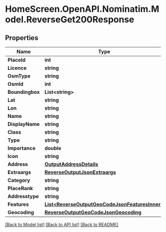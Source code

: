 # HomeScreen.OpenAPI.Nominatim.Model.ReverseGet200Response

## Properties

Name | Type | Description | Notes
------------ | ------------- | ------------- | -------------
**PlaceId** | **int** |  | [optional] 
**Licence** | **string** |  | [optional] 
**OsmType** | **string** |  | [optional] 
**OsmId** | **int** |  | [optional] 
**Boundingbox** | **List&lt;string&gt;** |  | [optional] 
**Lat** | **string** |  | [optional] 
**Lon** | **string** |  | [optional] 
**Name** | **string** |  | [optional] 
**DisplayName** | **string** |  | [optional] 
**Class** | **string** |  | [optional] 
**Type** | **string** |  | [optional] 
**Importance** | **double** |  | [optional] 
**Icon** | **string** |  | [optional] 
**Address** | [**OutputAddressDetails**](OutputAddressDetails.md) |  | [optional] 
**Extraargs** | [**ReverseOutputJsonExtraargs**](ReverseOutputJsonExtraargs.md) |  | [optional] 
**Category** | **string** |  | [optional] 
**PlaceRank** | **string** |  | [optional] 
**Addresstype** | **string** |  | [optional] 
**Features** | [**List&lt;ReverseOutputGeoCodeJsonFeaturesInner&gt;**](ReverseOutputGeoCodeJsonFeaturesInner.md) |  | [optional] 
**Geocoding** | [**ReverseOutputGeoCodeJsonGeocoding**](ReverseOutputGeoCodeJsonGeocoding.md) |  | [optional] 

[[Back to Model list]](../README.md#documentation-for-models) [[Back to API list]](../README.md#documentation-for-api-endpoints) [[Back to README]](../README.md)

